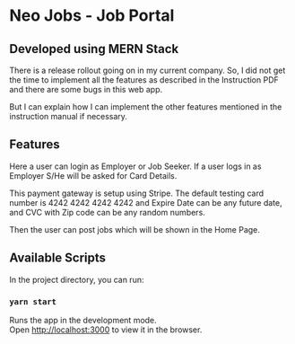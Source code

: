 # Neo Jobs - Job Portal

## Developed using MERN Stack

There is a release rollout going on in my current company. So, I did not get the time to
implement all the features as described in the Instruction PDF and there are some bugs in this web app.

But I can explain how I can implement the other features mentioned in the instruction manual if necessary.

## Features

Here a user can login as Employer or Job Seeker.
If a user logs in as Employer S/He will be asked for Card Details.

This payment gateway is setup using Stripe.
The default testing card number is 4242 4242 4242 4242 and Expire Date can be any future date,
and CVC with Zip code can be any random numbers.

Then the user can post jobs which will be shown in the Home Page.

## Available Scripts

In the project directory, you can run:

### `yarn start`

Runs the app in the development mode.\
Open [http://localhost:3000](http://localhost:3000) to view it in the browser.
